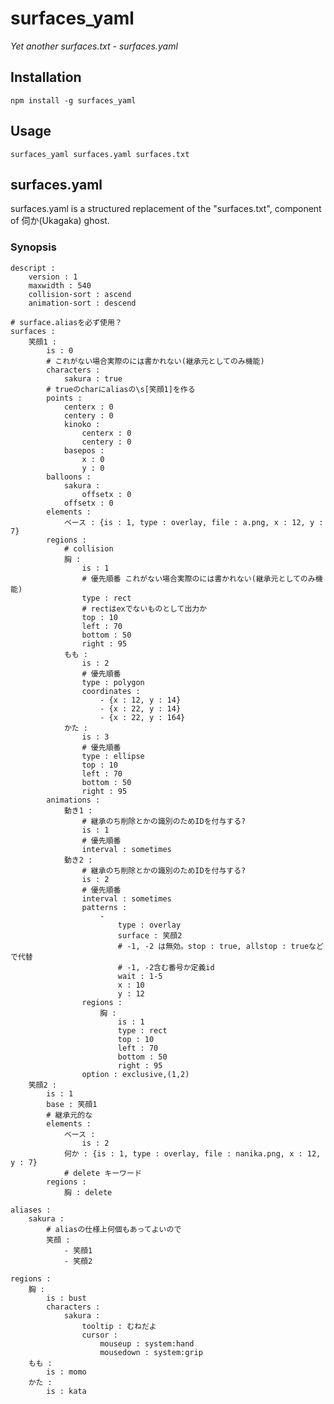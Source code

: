 # surfaces_yaml

*Yet another surfaces.txt - surfaces.yaml*

## Installation

    npm install -g surfaces_yaml

## Usage

    surfaces_yaml surfaces.yaml surfaces.txt

## surfaces.yaml

surfaces.yaml is a structured replacement of the "surfaces.txt", component of 伺か(Ukagaka) ghost.

### Synopsis

    descript :
        version : 1
        maxwidth : 540
        collision-sort : ascend
        animation-sort : descend
    
    # surface.aliasを必ず使用？
    surfaces :
        笑顔1 :
            is : 0
            # これがない場合実際のには書かれない(継承元としてのみ機能)
            characters :
                sakura : true
            # trueのcharにaliasの\s[笑顔1]を作る
            points :
                centerx : 0
                centery : 0
                kinoko :
                    centerx : 0
                    centery : 0
                basepos :
                    x : 0
                    y : 0
            balloons :
                sakura :
                    offsetx : 0
                offsetx : 0
            elements :
                ベース : {is : 1, type : overlay, file : a.png, x : 12, y : 7}
            regions :
                # collision
                胸 :
                    is : 1
                    # 優先順番 これがない場合実際のには書かれない(継承元としてのみ機能)
                    type : rect
                    # rectはexでないものとして出力か
                    top : 10
                    left : 70
                    bottom : 50
                    right : 95
                もも :
                    is : 2
                    # 優先順番
                    type : polygon
                    coordinates :
                        - {x : 12, y : 14}
                        - {x : 22, y : 14}
                        - {x : 22, y : 164}
                かた :
                    is : 3
                    # 優先順番
                    type : ellipse
                    top : 10
                    left : 70
                    bottom : 50
                    right : 95
            animations :
                動き1 :
                    # 継承のち削除とかの識別のためIDを付与する?
                    is : 1
                    # 優先順番
                    interval : sometimes
                動き2 :
                    # 継承のち削除とかの識別のためIDを付与する?
                    is : 2
                    # 優先順番
                    interval : sometimes
                    patterns :
                        -
                            type : overlay
                            surface : 笑顔2
                            # -1, -2 は無効。stop : true, allstop : trueなどで代替
                            # -1, -2含む番号か定義id
                            wait : 1-5
                            x : 10
                            y : 12
                    regions :
                        胸 :
                            is : 1
                            type : rect
                            top : 10
                            left : 70
                            bottom : 50
                            right : 95
                    option : exclusive,(1,2)
        笑顔2 :
            is : 1
            base : 笑顔1
            # 継承元的な
            elements :
                ベース :
                    is : 2
                何か : {is : 1, type : overlay, file : nanika.png, x : 12, y : 7}
                # delete キーワード
            regions :
                胸 : delete
    
    aliases :
        sakura :
            # aliasの仕様上何個もあってよいので
            笑顔 :
                - 笑顔1
                - 笑顔2
    
    regions :
        胸 :
            is : bust
            characters :
                sakura :
                    tooltip : むねだよ
                    cursor :
                        mouseup : system:hand
                        mousedown : system:grip
        もも :
            is : momo
        かた :
            is : kata
